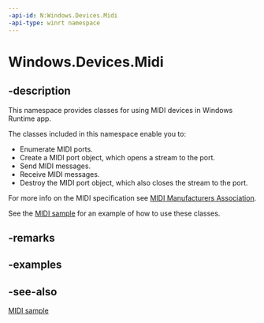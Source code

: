 ```yaml
---
-api-id: N:Windows.Devices.Midi
-api-type: winrt namespace
---
```


# Windows.Devices.Midi

## -description

This namespace provides classes for using MIDI devices in Windows Runtime app.

The classes included in this namespace enable you to:

+ Enumerate MIDI ports.
+ Create a MIDI port object, which opens a stream to the port.
+ Send MIDI messages.
+ Receive MIDI messages.
+ Destroy the MIDI port object, which also closes the stream to the port.

For more info on the MIDI specification see [MIDI Manufacturers Association](https://www.midi.org/).

See the [MIDI  sample](https://go.microsoft.com/fwlink/p/?LinkID=394281) for an example of how to use these classes.

## -remarks

## -examples

## -see-also

[MIDI sample](https://go.microsoft.com/fwlink/p/?LinkID=394281)
